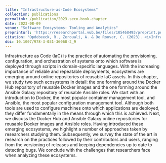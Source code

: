 ```yaml
---
title: "Infrastructure-as-Code Ecosystems"
collection: publications
permalink: /publication/2023-seco-book-chapter
date: 2023-08-09
venue: "Software Ecosystems: Tooling and Analytics"
preprinturl: 'https://researchportal.vub.be/files/105468493/preprint.pdf'
citation: 'Opdebeeck, R., Zerouali, A. & De Roover, C. (2023). <i>Infrastructure-as-Code Ecosystems</i>. In T. Mens, C. De Roover, & A. Cleve (Eds.), Software Ecosystems: Tooling and Analytics (pp. 215-245). Springer.'
doi: 10.1007/978-3-031-36060-2_9
---
```

Infrastructure as Code (IaC) is the practice of automating the provisioning, configuration, and orchestration of systems onto which software is deployed through scripts in domain-specific languages. With the increasing importance of reliable and repeatable deployments, ecosystems are emerging around online repositories of reusable IaC assets. In this chapter, we study two such ecosystems in detail: the one forming around the Docker Hub repository of reusable Docker images and the one forming around the Ansible Galaxy repository of reusable Ansible roles. We start with an introduction to Docker, the most popular container management tool, and Ansible, the most popular configuration management tool. Although both tools are used to configure machines onto which applications are deployed, they differ fundamentally in the means through which this is achieved. Next, we discuss the Docker Hub and Ansible Galaxy online repositories for reusable Docker images and Ansible roles. Having introduced these emerging ecosystems, we highlight a number of approaches taken by researchers studying them. Subsequently, we survey the state of the art in research on the practices followed by their contributors and users, ranging from the versioning of releases and keeping dependencies up to date to detecting bugs. We conclude with the challenges that researchers face when analyzing these ecosystems.
